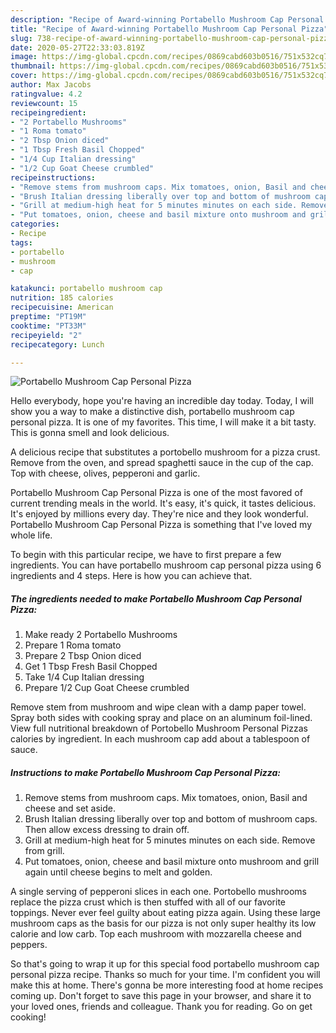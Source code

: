```yaml
---
description: "Recipe of Award-winning Portabello Mushroom Cap Personal Pizza"
title: "Recipe of Award-winning Portabello Mushroom Cap Personal Pizza"
slug: 738-recipe-of-award-winning-portabello-mushroom-cap-personal-pizza
date: 2020-05-27T22:33:03.819Z
image: https://img-global.cpcdn.com/recipes/0869cabd603b0516/751x532cq70/portabello-mushroom-cap-personal-pizza-recipe-main-photo.jpg
thumbnail: https://img-global.cpcdn.com/recipes/0869cabd603b0516/751x532cq70/portabello-mushroom-cap-personal-pizza-recipe-main-photo.jpg
cover: https://img-global.cpcdn.com/recipes/0869cabd603b0516/751x532cq70/portabello-mushroom-cap-personal-pizza-recipe-main-photo.jpg
author: Max Jacobs
ratingvalue: 4.2
reviewcount: 15
recipeingredient:
- "2 Portabello Mushrooms"
- "1 Roma tomato"
- "2 Tbsp Onion diced"
- "1 Tbsp Fresh Basil Chopped"
- "1/4 Cup Italian dressing"
- "1/2 Cup Goat Cheese crumbled"
recipeinstructions:
- "Remove stems from mushroom caps. Mix tomatoes, onion, Basil and cheese and set aside."
- "Brush Italian dressing liberally over top and bottom of mushroom caps. Then allow excess dressing to drain off."
- "Grill at medium-high heat for 5 minutes minutes on each side. Remove from grill."
- "Put tomatoes, onion, cheese and basil mixture onto mushroom and grill again until cheese begins to melt and golden."
categories:
- Recipe
tags:
- portabello
- mushroom
- cap

katakunci: portabello mushroom cap 
nutrition: 185 calories
recipecuisine: American
preptime: "PT19M"
cooktime: "PT33M"
recipeyield: "2"
recipecategory: Lunch

---
```



![Portabello Mushroom Cap Personal Pizza](https://img-global.cpcdn.com/recipes/0869cabd603b0516/751x532cq70/portabello-mushroom-cap-personal-pizza-recipe-main-photo.jpg)

Hello everybody, hope you're having an incredible day today. Today, I will show you a way to make a distinctive dish, portabello mushroom cap personal pizza. It is one of my favorites. This time, I will make it a bit tasty. This is gonna smell and look delicious.

A delicious recipe that substitutes a portobello mushroom for a pizza crust. Remove from the oven, and spread spaghetti sauce in the cup of the cap. Top with cheese, olives, pepperoni and garlic.

Portabello Mushroom Cap Personal Pizza is one of the most favored of current trending meals in the world. It's easy, it's quick, it tastes delicious. It's enjoyed by millions every day. They're nice and they look wonderful. Portabello Mushroom Cap Personal Pizza is something that I've loved my whole life.


To begin with this particular recipe, we have to first prepare a few ingredients. You can have portabello mushroom cap personal pizza using 6 ingredients and 4 steps. Here is how you can achieve that.

<!--inarticleads1-->

##### The ingredients needed to make Portabello Mushroom Cap Personal Pizza:

1. Make ready 2 Portabello Mushrooms
1. Prepare 1 Roma tomato
1. Prepare 2 Tbsp Onion diced
1. Get 1 Tbsp Fresh Basil Chopped
1. Take 1/4 Cup Italian dressing
1. Prepare 1/2 Cup Goat Cheese crumbled


Remove stem from mushroom and wipe clean with a damp paper towel. Spray both sides with cooking spray and place on an aluminum foil-lined. View full nutritional breakdown of Portobello Mushroom Personal Pizzas calories by ingredient. In each mushroom cap add about a tablespoon of sauce. 

<!--inarticleads2-->

##### Instructions to make Portabello Mushroom Cap Personal Pizza:

1. Remove stems from mushroom caps. Mix tomatoes, onion, Basil and cheese and set aside.
1. Brush Italian dressing liberally over top and bottom of mushroom caps. Then allow excess dressing to drain off.
1. Grill at medium-high heat for 5 minutes minutes on each side. Remove from grill.
1. Put tomatoes, onion, cheese and basil mixture onto mushroom and grill again until cheese begins to melt and golden.


A single serving of pepperoni slices in each one. Portobello mushrooms replace the pizza crust which is then stuffed with all of our favorite toppings. Never ever feel guilty about eating pizza again. Using these large mushroom caps as the basis for our pizza is not only super healthy its low calorie and low carb. Top each mushroom with mozzarella cheese and peppers. 

So that's going to wrap it up for this special food portabello mushroom cap personal pizza recipe. Thanks so much for your time. I'm confident you will make this at home. There's gonna be more interesting food at home recipes coming up. Don't forget to save this page in your browser, and share it to your loved ones, friends and colleague. Thank you for reading. Go on get cooking!
